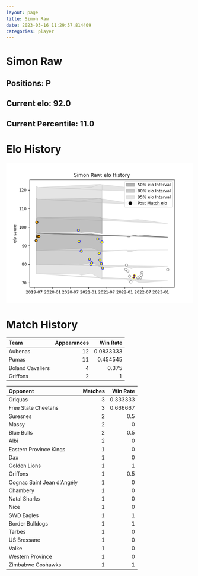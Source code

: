 ```yaml
---  
layout: page  
title: Simon Raw  
date: 2023-03-16 11:29:57.814409  
categories: player  
---
```

# Simon Raw

## Positions: P

## Current elo: 92.0

## Current Percentile: 11.0

# Elo History


![elo history](history_SimonRaw.png)
# Match History


| Team             |   Appearances |   Win Rate |
|:-----------------|--------------:|-----------:|
| Aubenas          |            12 |  0.0833333 |
| Pumas            |            11 |  0.454545  |
| Boland Cavaliers |             4 |  0.375     |
| Griffons         |             2 |  1         |

| Opponent                   |   Matches |   Win Rate |
|:---------------------------|----------:|-----------:|
| Griquas                    |         3 |   0.333333 |
| Free State Cheetahs        |         3 |   0.666667 |
| Suresnes                   |         2 |   0.5      |
| Massy                      |         2 |   0        |
| Blue Bulls                 |         2 |   0.5      |
| Albi                       |         2 |   0        |
| Eastern Province Kings     |         1 |   0        |
| Dax                        |         1 |   0        |
| Golden Lions               |         1 |   1        |
| Griffons                   |         1 |   0.5      |
| Cognac Saint Jean d'Angély |         1 |   0        |
| Chambery                   |         1 |   0        |
| Natal Sharks               |         1 |   0        |
| Nice                       |         1 |   0        |
| SWD Eagles                 |         1 |   1        |
| Border Bulldogs            |         1 |   1        |
| Tarbes                     |         1 |   0        |
| US Bressane                |         1 |   0        |
| Valke                      |         1 |   0        |
| Western Province           |         1 |   0        |
| Zimbabwe Goshawks          |         1 |   1        |